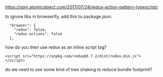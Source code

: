 https://spin.atomicobject.com/2017/07/24/redux-action-pattern-typescript/

to ignore libs in browserify, add this to package.json:

```
  "browser": {
    "redux": false,
    "redux-actions": false
  },
```

how do you then use redux as an inline script tag?

```
<script src="https://unpkg.com/redux@3.7.2/dist/redux.min.js"></script>
```

do we need to use some kind of tree shaking to reduce bundle footprint?